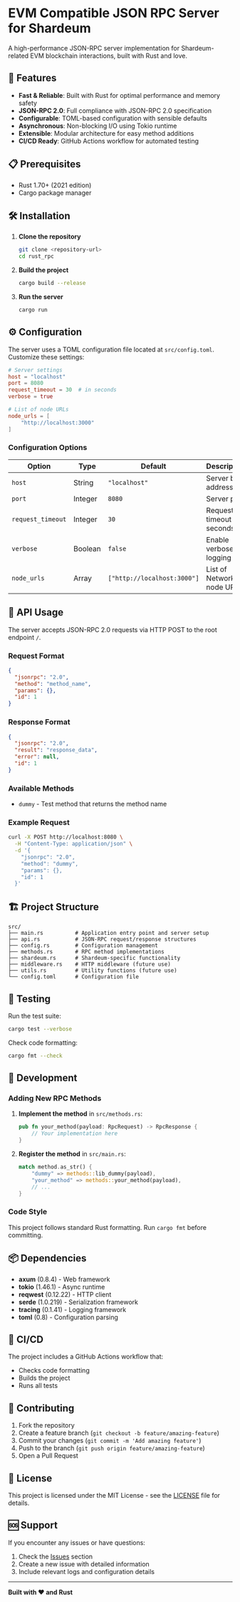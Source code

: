 # EVM Compatible JSON RPC Server for Shardeum

A high-performance JSON-RPC server implementation for Shardeum-related EVM blockchain interactions, built with Rust and love.

## 🚀 Features

- **Fast & Reliable**: Built with Rust for optimal performance and memory safety
- **JSON-RPC 2.0**: Full compliance with JSON-RPC 2.0 specification
- **Configurable**: TOML-based configuration with sensible defaults
- **Asynchronous**: Non-blocking I/O using Tokio runtime
- **Extensible**: Modular architecture for easy method additions
- **CI/CD Ready**: GitHub Actions workflow for automated testing

## 📋 Prerequisites

- Rust 1.70+ (2021 edition)
- Cargo package manager

## 🛠️ Installation

1. **Clone the repository**
   ```bash
   git clone <repository-url>
   cd rust_rpc
   ```

2. **Build the project**
   ```bash
   cargo build --release
   ```

3. **Run the server**
   ```bash
   cargo run
   ```

## ⚙️ Configuration

The server uses a TOML configuration file located at `src/config.toml`. Customize these settings:

```toml
# Server settings
host = "localhost"
port = 8080
request_timeout = 30  # in seconds
verbose = true

# List of node URLs
node_urls = [
    "http://localhost:3000"
]
```

### Configuration Options

| Option | Type | Default | Description |
|--------|------|---------|-------------|
| `host` | String | `"localhost"` | Server bind address |
| `port` | Integer | `8080` | Server port |
| `request_timeout` | Integer | `30` | Request timeout in seconds |
| `verbose` | Boolean | `false` | Enable verbose logging |
| `node_urls` | Array | `["http://localhost:3000"]` | List of Network node URLs |

## 🔌 API Usage

The server accepts JSON-RPC 2.0 requests via HTTP POST to the root endpoint `/`.

### Request Format

```json
{
  "jsonrpc": "2.0",
  "method": "method_name",
  "params": {},
  "id": 1
}
```

### Response Format

```json
{
  "jsonrpc": "2.0",
  "result": "response_data",
  "error": null,
  "id": 1
}
```

### Available Methods

- `dummy` - Test method that returns the method name

### Example Request

```bash
curl -X POST http://localhost:8080 \
  -H "Content-Type: application/json" \
  -d '{
    "jsonrpc": "2.0",
    "method": "dummy",
    "params": {},
    "id": 1
  }'
```

## 🏗️ Project Structure

```
src/
├── main.rs          # Application entry point and server setup
├── api.rs           # JSON-RPC request/response structures
├── config.rs        # Configuration management
├── methods.rs       # RPC method implementations
├── shardeum.rs      # Shardeum-specific functionality
├── middleware.rs    # HTTP middleware (future use)
├── utils.rs         # Utility functions (future use)
└── config.toml      # Configuration file
```

## 🧪 Testing

Run the test suite:

```bash
cargo test --verbose
```

Check code formatting:

```bash
cargo fmt --check
```

## 🚀 Development

### Adding New RPC Methods

1. **Implement the method** in `src/methods.rs`:
   ```rust
   pub fn your_method(payload: RpcRequest) -> RpcResponse {
       // Your implementation here
   }
   ```

2. **Register the method** in `src/main.rs`:
   ```rust
   match method.as_str() {
       "dummy" => methods::lib_dummy(payload),
       "your_method" => methods::your_method(payload),
       // ...
   }
   ```

### Code Style

This project follows standard Rust formatting. Run `cargo fmt` before committing.

## 📦 Dependencies

- **axum** (0.8.4) - Web framework
- **tokio** (1.46.1) - Async runtime  
- **reqwest** (0.12.22) - HTTP client
- **serde** (1.0.219) - Serialization framework
- **tracing** (0.1.41) - Logging framework
- **toml** (0.8) - Configuration parsing

## 🔄 CI/CD

The project includes a GitHub Actions workflow that:
- Checks code formatting
- Builds the project
- Runs all tests

## 🤝 Contributing

1. Fork the repository
2. Create a feature branch (`git checkout -b feature/amazing-feature`)
3. Commit your changes (`git commit -m 'Add amazing feature'`)
4. Push to the branch (`git push origin feature/amazing-feature`)
5. Open a Pull Request

## 📄 License

This project is licensed under the MIT License - see the [LICENSE](LICENSE) file for details.

## 🆘 Support

If you encounter any issues or have questions:

1. Check the [Issues](../../issues) section
2. Create a new issue with detailed information
3. Include relevant logs and configuration details

---

**Built with ❤️ and Rust**
